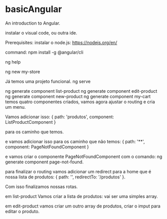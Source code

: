 # basicAngular
An introduction to Angular.

instalar o visual code, ou outra ide.

Prerequisites: instalar o node.js: https://nodejs.org/en/

command: npm install -g @angular/cli

ng help

ng new my-store

Já temos uma projeto funcional. ng serve

ng generate component list-product
ng generate component edit-product
ng generate component new-product
ng generate component my-cart
temos quatro componentes criados, vamos agora ajustar o routing e cria um menu.

Vamos adicionar isso: { path: 'produtos', component: ListProductComponent }

para os caminho que temos.

e vamos adicionar isso para os caminho que não temos: { path: '**', component: PageNotFoundComponent }

e vamos criar o componente PageNotFoundComponent com o comando: ng generate component page-not-found.

para finalizar o routing vamos adicionar um redirect para a home que é nossa lista de produtos: { path: '', redirectTo: '/produtos' }.

Com isso finalizamos nossas rotas.

em list-product Vamos criar a lista de produtos: vai ser uma simples array.

em edit-product vamos criar um outro array de produtos, criar o imput para editar o produto.
